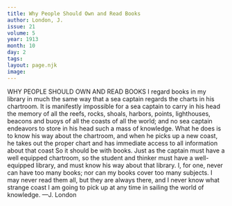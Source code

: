 ```yaml
---
title: Why People Should Own and Read Books
author: London, J.
issue: 21
volume: 5
year: 1913
month: 10
day: 2
tags:
layout: page.njk
image:
---
```

WHY PEOPLE SHOULD OWN AND READ BOOKS    I regard books in my library in much the same way that a sea captain regards the charts in his chartroom. It is manifestly impossible for a sea captain to carry in his head the memory of all the reefs, rocks, shoals, harbors, points, lighthouses, beacons and buoys of all the coasts of all the world; and no sea captain endeavors to store in his head such a mass of knowledge. What he does is to know his way about the chartroom, and when he picks up a new coast, he takes out the proper chart and has immediate access to all information about that coast So it should be with books. Just as the captain must have a well equipped chartroom, so the student and thinker must have a well-equipped library, and must know his way about that library. I, for one, never can have too many books; nor can my books cover too many subjects. I may never read them all, but they are always there, and I never know what strange coast I am going to pick up at any time in sailing the world of knowledge. —J. London 


